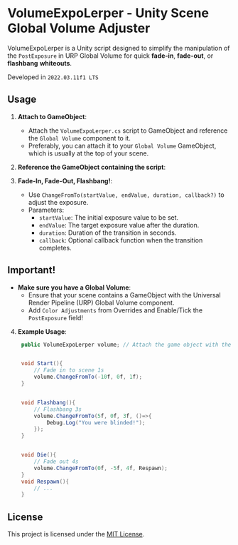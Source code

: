 # VolumeExpoLerper - Unity Scene Global Volume Adjuster

VolumeExpoLerper is a Unity script designed to simplify the manipulation of the `PostExposure` in URP Global Volume for quick **fade-in**, **fade-out**, or **flashbang** **whiteouts**.

Developed in `2022.03.11f1 LTS`

## Usage

1. **Attach to GameObject**:
   - Attach the `VolumeExpoLerper.cs` script to GameObject and reference the `Global Volume` component to it.
   - Preferably, you can attach it to your `Global Volume` GameObject, which is usually at the top of your scene.

2. **Reference the GameObject containing the script**:

3. **Fade-In, Fade-Out, Flashbang!**:
   - Use `ChangeFromTo(startValue, endValue, duration, callback?)` to adjust the exposure.
   - Parameters:
     - `startValue`: The initial exposure value to be set.
     - `endValue`: The target exposure value after the duration.
     - `duration`: Duration of the transition in seconds.
     - `callback`: Optional callback function when the transition completes.


## Important!

- **Make sure you have a Global Volume**:
  - Ensure that your scene contains a GameObject with the Universal Render Pipeline (URP) Global Volume component.
  - Add `Color Adjustments` from Overrides and Enable/Tick the `PostExposure` field!

4. **Example Usage**:
   ```csharp
    public VolumeExpoLerper volume; // Attach the game object with the script


    void Start(){
        // Fade in to scene 1s
        volume.ChangeFromTo(-10f, 0f, 1f);
    }


    void Flashbang(){    
        // Flashbang 3s
        volume.ChangeFromTo(5f, 0f, 3f, ()=>{
            Debug.Log("You were blinded!");
        });
    }


    void Die(){
        // Fade out 4s
        volume.ChangeFromTo(0f, -5f, 4f, Respawn);
    }
    void Respawn(){
        // ...
    }

    ```


## License

This project is licensed under the [MIT License](LICENSE).

